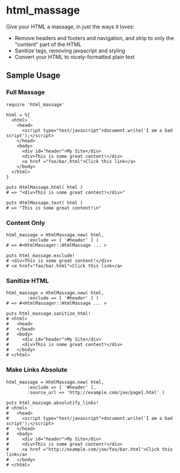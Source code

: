 # html_massage

Give your HTML a massage, in just the ways it loves:

 * Remove headers and footers and navigation, and strip to only the "content" part of the HTML
 * Sanitize tags, removing javascript and styling
 * Convert your HTML to nicely-formatted plain text

## Sample Usage

### Full Massage

    require 'html_massage'

    html = %{
      <html>
        <head>
          <script type="text/javascript">document.write('I am a bad script');</script>
        </head>
        <body>
          <div id="header">My Site</div>
          <div>This is some great content!</div>
          <a href ="foo/bar.html">Click this link</a>
        </body>
      </html>
    }

    puts HtmlMassage.html( html )
    # => "<div>This is some great content!</div>"

    puts HtmlMassage.text( html )
    # => "This is some great content!\n"

### Content Only

    html_massage = HtmlMassage.new( html,
            :exclude => [ '#header' ] )
    # => #<HtmlMassager::HtmlMassage ... >

    puts html_massage.exclude!
    # <div>This is some great content!</div>
    # <a href="foo/bar.html">Click this link</a>

### Sanitize HTML

    html_massage = HtmlMassage.new( html,
            :exclude => [ '#header' ] )
    # => #<HtmlMassager::HtmlMassage ... >

    puts html_massage.sanitize_html!
    # <html>
    #   <head>
    #   </head>
    #   <body>
    #     <div id="header">My Site</div>
    #     <div>This is some great content!</div>
    #   </body>
    # </html>

### Make Links Absolute

    html_massage = HtmlMassage.new( html,
            :exclude => [ '#header' ],
            :source_url => 'http://example.com/joe/page1.html' )

    puts html_massage.absolutify_links!
    # <html>
    #   <head>
    #     <script type="text/javascript">document.write('I am a bad script');</script>
    #   </head>
    #   <body>
    #     <div id="header">My Site</div>
    #     <div>This is some great content!</div>
    #     <a href ="http://example.com/joe/foo/bar.html">Click this link</a>
    #   </body>
    # </html>

